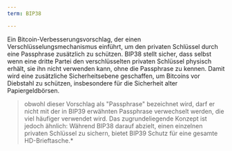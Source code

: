 ```yaml
---
term: BIP38

---
```

Ein Bitcoin-Verbesserungsvorschlag, der einen Verschlüsselungsmechanismus einführt, um den privaten Schlüssel durch eine Passphrase zusätzlich zu schützen. BIP38 stellt sicher, dass selbst wenn eine dritte Partei den verschlüsselten privaten Schlüssel physisch erhält, sie ihn nicht verwenden kann, ohne die Passphrase zu kennen. Damit wird eine zusätzliche Sicherheitsebene geschaffen, um Bitcoins vor Diebstahl zu schützen, insbesondere für die Sicherheit alter Papiergeldbörsen.

> obwohl dieser Vorschlag als "Passphrase" bezeichnet wird, darf er nicht mit der in BIP39 erwähnten Passphrase verwechselt werden, die viel häufiger verwendet wird. Das zugrundeliegende Konzept ist jedoch ähnlich: Während BIP38 darauf abzielt, einen einzelnen privaten Schlüssel zu sichern, bietet BIP39 Schutz für eine gesamte HD-Brieftasche.*